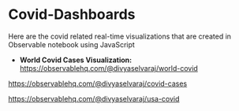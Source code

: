 # Covid-Dashboards
Here are the covid related real-time visualizations that are created in Observable notebook using JavaScript

* **World Covid Cases Visualization:**
https://observablehq.com/@divyaselvaraj/world-covid

https://observablehq.com/@divyaselvaraj/covid-cases

https://observablehq.com/@divyaselvaraj/usa-covid
